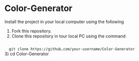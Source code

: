 # Color-Generator
Install the project in your local computer using the following 
1) Fork this repository.
2) Clone this repository in tour local PC using the command
<code>
  git clone https://github,com/your-username/Color-Generator
</code>
3) cd Color-Generator
